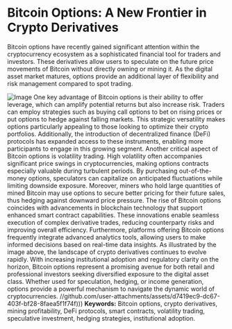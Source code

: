 # Bitcoin Options: A New Frontier in Crypto Derivatives
Bitcoin options have recently gained significant attention within the cryptocurrency ecosystem as a sophisticated financial tool for traders and investors. These derivatives allow users to speculate on the future price movements of Bitcoin without directly owning or mining it. As the digital asset market matures, options provide an additional layer of flexibility and risk management compared to spot trading.

![Image](https://github.com/user-attachments/assets/d7419ec9-dc67-403f-bf28-8faea5f1f74f)
One key advantage of Bitcoin options is their ability to offer leverage, which can amplify potential returns but also increase risk. Traders can employ strategies such as buying call options to bet on rising prices or put options to hedge against falling markets. This strategic versatility makes options particularly appealing to those looking to optimize their crypto portfolios. Additionally, the introduction of decentralized finance (DeFi) protocols has expanded access to these instruments, enabling more participants to engage in this growing segment.
Another critical aspect of Bitcoin options is volatility trading. High volatility often accompanies significant price swings in cryptocurrencies, making options contracts especially valuable during turbulent periods. By purchasing out-of-the-money options, speculators can capitalize on anticipated fluctuations while limiting downside exposure. Moreover, miners who hold large quantities of mined Bitcoin may use options to secure better pricing for their future sales, thus hedging against downward price pressure.
The rise of Bitcoin options coincides with advancements in blockchain technology that support enhanced smart contract capabilities. These innovations enable seamless execution of complex derivative trades, reducing counterparty risks and improving overall efficiency. Furthermore, platforms offering Bitcoin options frequently integrate advanced analytics tools, allowing users to make informed decisions based on real-time data insights.
As illustrated by the image above, the landscape of crypto derivatives continues to evolve rapidly. With increasing institutional adoption and regulatory clarity on the horizon, Bitcoin options represent a promising avenue for both retail and professional investors seeking diversified exposure to the digital asset class. Whether used for speculation, hedging, or income generation, options provide a powerful mechanism to navigate the dynamic world of cryptocurrencies. 
 //github.com/user-attachments/assets/d7419ec9-dc67-403f-bf28-8faea5f1f74f)))
**Keywords:** Bitcoin options, crypto derivatives, mining profitability, DeFi protocols, smart contracts, volatility trading, speculative investment, hedging strategies, institutional adoption.

